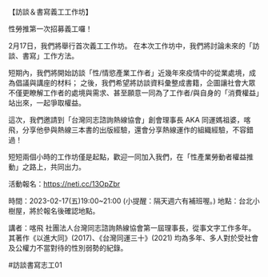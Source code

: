 ---
---
【訪談＆書寫義工工作坊】

性勞推第一次招募義工囉！

2月17日，我們將舉行首次義工工作坊。
在本次工作坊中，我們將討論未來的「訪談、書寫」工作方法。

短期內，我們將開始訪談「性/情慾產業工作者」近幾年來疫情中的從業處境，成為倡議與講座的材料；
之後，我們希望將訪談資料彙整成書籍，企圖讓社會大眾不僅更瞭解工作者的處境與需求、甚至願意一同為了工作者/與自身的「消費權益」站出來，一起爭取權益。

這次，我們邀請到「台灣同志諮詢熱線協會」創會理事長 AKA 同運媽祖婆，喀飛，分享他參與熱線三本書的出版經驗，還會分享熱線運作的組織經驗，不容錯過！

短短兩個小時的工作坊僅是起點，歡迎一同加入我們，在「性產業勞動者權益推動」之路上，共同出力。

活動報名：https://neti.cc/13OpZbr

時間：2023-02-17(五)19:00~21:00 (小提醒：隔天週六有補班喔。)
地點：台北小樹屋，將於報名後確認地點。

講者：喀飛
社團法人台灣同志諮詢熱線協會第一屆理事長，從事文字工作多年。
其著作《以進大同》(2017)、《台灣同運三十》(2021) 均為多年、多人對於受社會及公權力不當對待的性別弱勢的紀錄。

#訪談書寫志工01